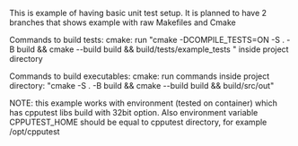 This is example of having basic unit test setup.
It is planned to have 2 branches that shows example with raw Makefiles and Cmake

Commands to build tests:
cmake: run "cmake -DCOMPILE_TESTS=ON -S . -B build && cmake --build build && build/tests/example_tests " inside project directory

Commands to build executables:
cmake: run commands inside project directory: "cmake -S . -B build && cmake --build build && build/src/out" 

NOTE: this example works with environment (tested on container) which has cpputest libs build with 32bit option. Also environment variable CPPUTEST_HOME should be equal to cpputest directory, for example /opt/cpputest